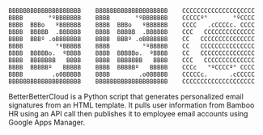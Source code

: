 ```
BBBBBBBBBBBBBBBBBBBB    BBBBBBBBBBBBBBBBBBBB    CCCCCCCCCCCCCCCÇCCCC
BBBB       °ºBBBBBBB    BBBB       °ºBBBBBBB    CCCCCº°       °ºCCCC
BBBB  BBBo   ºBBBBBB    BBBB  BBBo   ºBBBBBB    CCCC   .cCCCCc. CCCC
BBBB  BBBBB  .BBBBBB    BBBB  BBBBB  .BBBBBB    CCC   CCCCCCCCCCCCCC
BBBB  BBBº .oBBBBBBB    BBBB  BBBº .oBBBBBBB    CC   CCCCCCCCCCCCCCC
BBBB         °ºBBBBB    BBBB         °ºBBBBB    CC   CCCCCCCCCCCCCCC
BBBB  BBBBBo.  ºBBBB    BBBB  BBBBBo.  ºBBBB    CC   CCCCCCCCCCCCCCC
BBBB  BBBBBBB   BBBB    BBBB  BBBBBBB   BBBB    CCC   CCCCCCCCCCCCCC
BBBB  BBBBBº   BBBBB    BBBB  BBBBBº   BBBBB    CCCc   °ºCCCCº° CCCC
BBBB        .o0BBBBB    BBBB        .o0BBBBB    CCCCCc.      .cCCCCC
BBBBBBBBBBBBBBBBBBBB    BBBBBBBBBBBBBBBBBBBB    CCCCCCCCCCCCCCCCCCCC
```
BetterBetterCloud is a Python script that generates personalized email signatures
from an HTML template. It pulls user information from Bamboo HR using an API call
then publishes it to employee email accounts using Google Apps Manager.
